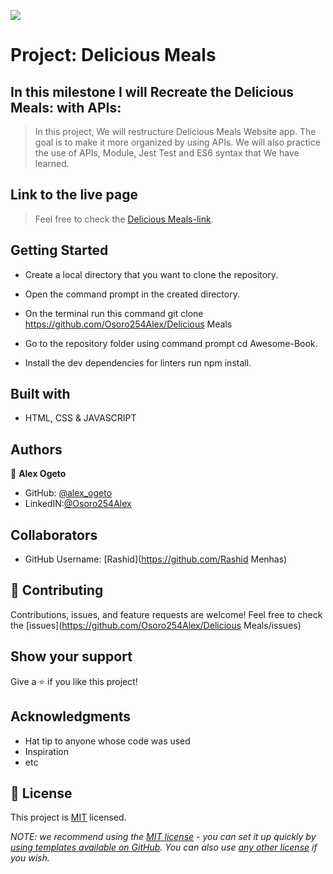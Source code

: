![](https://img.shields.io/badge/Microverse-blueviolet)

# Project: Delicious Meals

## In this milestone I will Recreate the Delicious Meals: with APIs:

> In this project, We will restructure Delicious Meals Website app. The goal is to make it more organized by using APIs. We will also practice the use of APIs, Module, Jest Test and ES6 syntax that We have learned.

## Link to the live page

> Feel free to check the [Delicious Meals-link](https://osoro254alex.github.io/).

## Getting Started

- Create a local directory that you want to clone the repository.

- Open the command prompt in the created directory.

- On the terminal run this command git clone https://github.com/Osoro254Alex/Delicious Meals

- Go to the repository folder using command prompt cd Awesome-Book.

- Install the dev dependencies for linters run npm install.

## Built with

- HTML, CSS & JAVASCRIPT 

## Authors

👤 **Alex Ogeto**

- GitHub: [@alex_ogeto](https://github.com/Osoro254Alex)
- LinkedIN:[@Osoro254Alex](https://www.linkedin.com/feed/)

## Collaborators

- GitHub Username: [Rashid](https://github.com/Rashid Menhas)

## 🤝 Contributing

Contributions, issues, and feature requests are welcome!
Feel free to check the [issues](https://github.com/Osoro254Alex/Delicious Meals/issues)

## Show your support

Give a ⭐️ if you like this project!

## Acknowledgments

- Hat tip to anyone whose code was used
- Inspiration
- etc

## 📝 License

This project is [MIT](./LICENSE) licensed.

_NOTE: we recommend using the [MIT license](https://choosealicense.com/licenses/mit/) - you can set it up quickly by [using templates available on GitHub](https://docs.github.com/en/communities/setting-up-your-project-for-healthy-contributions/adding-a-license-to-a-repository). You can also use [any other license](https://choosealicense.com/licenses/) if you wish._
